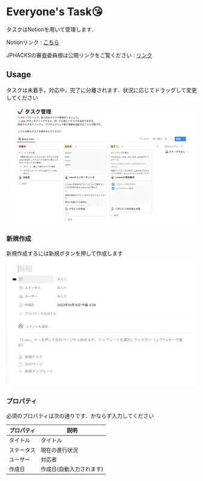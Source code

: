 # Everyone's Task😘

タスクはNotionを用いて管理します．

Notionリンク : [こちら](https://www.notion.so/89ecb5be801340219ae3b867cee01892?v=eb8113a76c7a4370a8d38d22265a77e3) 

JPHACKSの審査委員様は公開リンクをご覧ください : [リンク](https://blush-printer-811.notion.site/89ecb5be801340219ae3b867cee01892?v=eb8113a76c7a4370a8d38d22265a77e3)


## Usage

タスクは未着手，対応中，完了に分離されます．状況に応じてドラッグして変更してください

![task画像1](/assets/task1.png)

### 新規作成

新規作成するには新規ボタンを押して作成します

![task画像2](/assets/task2.png)

### プロパティ

必須のプロパティは次の通りです．かならず入力してください

|  プロパティ |  説明  | 
| ---- | ---- | 
|  タイトル  | タイトル |
|  ステータス  |  現在の進行状況  | 
|  ユーザー  | 対応者 | 
|  作成日 |  作成日(自動入力されます) | 





